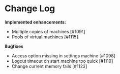 # Change Log


**Implemented enhancements:**

- Multiple copies of machines [\#1091]
- Pools of virtual machines [\#1115]

**Bugfixes**

- Access option missing in settings machine [\#1098]
- Logout timeout on start machine too quick [\#1119]
- Change current memory fails [\#1123]
